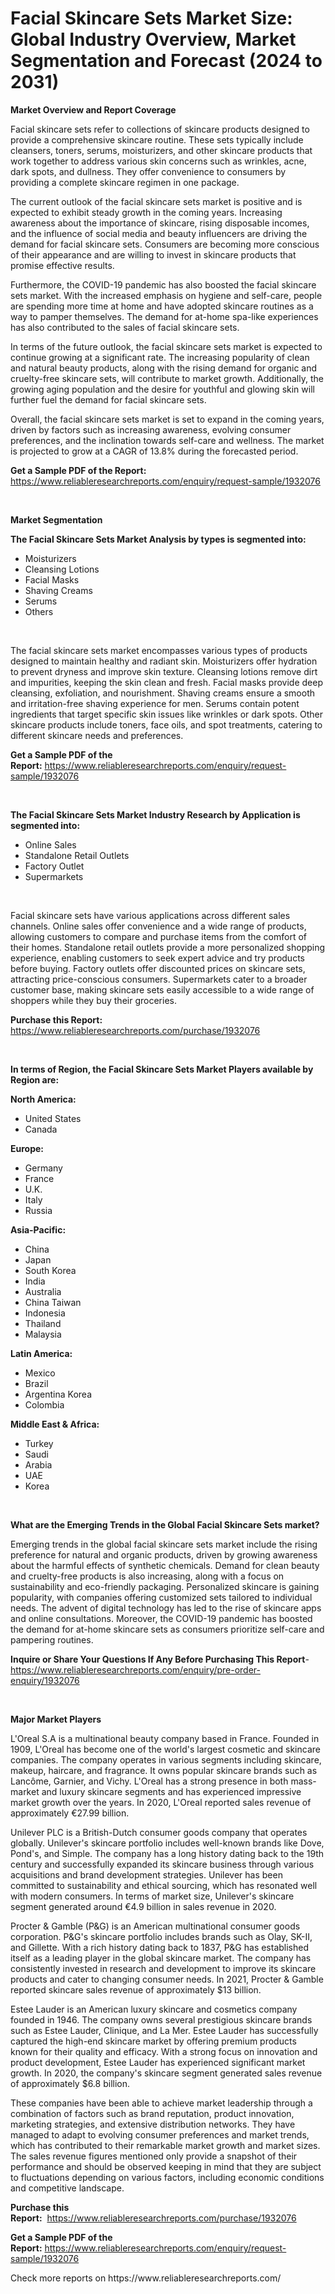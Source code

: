 <p><h1>Facial Skincare Sets Market Size: Global Industry Overview, Market Segmentation and Forecast (2024 to 2031)</h1></p><p><strong>Market Overview and Report Coverage</strong></p>
<p><p>Facial skincare sets refer to collections of skincare products designed to provide a comprehensive skincare routine. These sets typically include cleansers, toners, serums, moisturizers, and other skincare products that work together to address various skin concerns such as wrinkles, acne, dark spots, and dullness. They offer convenience to consumers by providing a complete skincare regimen in one package.</p><p>The current outlook of the facial skincare sets market is positive and is expected to exhibit steady growth in the coming years. Increasing awareness about the importance of skincare, rising disposable incomes, and the influence of social media and beauty influencers are driving the demand for facial skincare sets. Consumers are becoming more conscious of their appearance and are willing to invest in skincare products that promise effective results.</p><p>Furthermore, the COVID-19 pandemic has also boosted the facial skincare sets market. With the increased emphasis on hygiene and self-care, people are spending more time at home and have adopted skincare routines as a way to pamper themselves. The demand for at-home spa-like experiences has also contributed to the sales of facial skincare sets.</p><p>In terms of the future outlook, the facial skincare sets market is expected to continue growing at a significant rate. The increasing popularity of clean and natural beauty products, along with the rising demand for organic and cruelty-free skincare sets, will contribute to market growth. Additionally, the growing aging population and the desire for youthful and glowing skin will further fuel the demand for facial skincare sets.</p><p>Overall, the facial skincare sets market is set to expand in the coming years, driven by factors such as increasing awareness, evolving consumer preferences, and the inclination towards self-care and wellness. The market is projected to grow at a CAGR of 13.8% during the forecasted period.</p></p>
<p><strong>Get a Sample PDF of the Report:</strong> <a href="https://www.reliableresearchreports.com/enquiry/request-sample/1932076">https://www.reliableresearchreports.com/enquiry/request-sample/1932076</a></p>
<p>&nbsp;</p>
<p><strong>Market Segmentation</strong></p>
<p><strong>The Facial Skincare Sets Market Analysis by types is segmented into:</strong></p>
<p><ul><li>Moisturizers</li><li>Cleansing Lotions</li><li>Facial Masks</li><li>Shaving Creams</li><li>Serums</li><li>Others</li></ul></p>
<p>&nbsp;</p>
<p><p>The facial skincare sets market encompasses various types of products designed to maintain healthy and radiant skin. Moisturizers offer hydration to prevent dryness and improve skin texture. Cleansing lotions remove dirt and impurities, keeping the skin clean and fresh. Facial masks provide deep cleansing, exfoliation, and nourishment. Shaving creams ensure a smooth and irritation-free shaving experience for men. Serums contain potent ingredients that target specific skin issues like wrinkles or dark spots. Other skincare products include toners, face oils, and spot treatments, catering to different skincare needs and preferences.</p></p>
<p><strong>Get a Sample PDF of the Report:</strong>&nbsp;<a href="https://www.reliableresearchreports.com/enquiry/request-sample/1932076">https://www.reliableresearchreports.com/enquiry/request-sample/1932076</a></p>
<p>&nbsp;</p>
<p><strong>The Facial Skincare Sets Market Industry Research by Application is segmented into:</strong></p>
<p><ul><li>Online Sales</li><li>Standalone Retail Outlets</li><li>Factory Outlet</li><li>Supermarkets</li></ul></p>
<p>&nbsp;</p>
<p><p>Facial skincare sets have various applications across different sales channels. Online sales offer convenience and a wide range of products, allowing customers to compare and purchase items from the comfort of their homes. Standalone retail outlets provide a more personalized shopping experience, enabling customers to seek expert advice and try products before buying. Factory outlets offer discounted prices on skincare sets, attracting price-conscious consumers. Supermarkets cater to a broader customer base, making skincare sets easily accessible to a wide range of shoppers while they buy their groceries.</p></p>
<p><strong>Purchase this Report:</strong>&nbsp; <a href="https://www.reliableresearchreports.com/purchase/1932076">https://www.reliableresearchreports.com/purchase/1932076</a></p>
<p>&nbsp;</p>
<p><strong>In terms of Region, the Facial Skincare Sets Market Players available by Region are:</strong></p>
<p>
    <p> <strong> North America: </strong>
        <ul>
            <li>United States</li>
            <li>Canada</li>
        </ul>
        </p> 
    <p> <strong> Europe: </strong>
        <ul>
            <li>Germany</li>
            <li>France</li>
            <li>U.K.</li>
            <li>Italy</li>
            <li>Russia</li>
        </ul>
        </p> 
    <p> <strong> Asia-Pacific: </strong>
        <ul>
            <li>China</li>
            <li>Japan</li>
            <li>South Korea</li>
            <li>India</li>
            <li>Australia</li>
            <li>China Taiwan</li>
            <li>Indonesia</li>
            <li>Thailand</li>
            <li>Malaysia</li>
        </ul>
        </p> 
    <p> <strong> Latin America: </strong>
        <ul>
            <li>Mexico</li>
            <li>Brazil</li>
            <li>Argentina Korea</li>
            <li>Colombia</li>
        </ul>
        </p> 
    <p> <strong> Middle East & Africa: </strong>
        <ul>
            <li>Turkey</li>
            <li>Saudi</li>
            <li>Arabia</li>
            <li>UAE</li>
            <li>Korea</li>
        </ul>
    </p>
    </p>
<p>&nbsp;</p>
<p><strong>What are the Emerging Trends in the Global Facial Skincare Sets market?</strong></p>
<p><p>Emerging trends in the global facial skincare sets market include the rising preference for natural and organic products, driven by growing awareness about the harmful effects of synthetic chemicals. Demand for clean beauty and cruelty-free products is also increasing, along with a focus on sustainability and eco-friendly packaging. Personalized skincare is gaining popularity, with companies offering customized sets tailored to individual needs. The advent of digital technology has led to the rise of skincare apps and online consultations. Moreover, the COVID-19 pandemic has boosted the demand for at-home skincare sets as consumers prioritize self-care and pampering routines.</p></p>
<p><strong>Inquire or Share Your Questions If Any Before Purchasing This Report</strong>- <a href="https://www.reliableresearchreports.com/enquiry/pre-order-enquiry/1932076">https://www.reliableresearchreports.com/enquiry/pre-order-enquiry/1932076</a></p>
<p>&nbsp;</p>
<p><strong>Major Market Players</strong></p>
<p><p>L'Oreal S.A is a multinational beauty company based in France. Founded in 1909, L'Oreal has become one of the world's largest cosmetic and skincare companies. The company operates in various segments including skincare, makeup, haircare, and fragrance. It owns popular skincare brands such as Lancôme, Garnier, and Vichy. L'Oreal has a strong presence in both mass-market and luxury skincare segments and has experienced impressive market growth over the years. In 2020, L'Oreal reported sales revenue of approximately €27.99 billion.</p><p>Unilever PLC is a British-Dutch consumer goods company that operates globally. Unilever's skincare portfolio includes well-known brands like Dove, Pond's, and Simple. The company has a long history dating back to the 19th century and successfully expanded its skincare business through various acquisitions and brand development strategies. Unilever has been committed to sustainability and ethical sourcing, which has resonated well with modern consumers. In terms of market size, Unilever's skincare segment generated around €4.9 billion in sales revenue in 2020.</p><p>Procter & Gamble (P&G) is an American multinational consumer goods corporation. P&G's skincare portfolio includes brands such as Olay, SK-II, and Gillette. With a rich history dating back to 1837, P&G has established itself as a leading player in the global skincare market. The company has consistently invested in research and development to improve its skincare products and cater to changing consumer needs. In 2021, Procter & Gamble reported skincare sales revenue of approximately $13 billion.</p><p>Estee Lauder is an American luxury skincare and cosmetics company founded in 1946. The company owns several prestigious skincare brands such as Estee Lauder, Clinique, and La Mer. Estee Lauder has successfully captured the high-end skincare market by offering premium products known for their quality and efficacy. With a strong focus on innovation and product development, Estee Lauder has experienced significant market growth. In 2020, the company's skincare segment generated sales revenue of approximately $6.8 billion.</p><p>These companies have been able to achieve market leadership through a combination of factors such as brand reputation, product innovation, marketing strategies, and extensive distribution networks. They have managed to adapt to evolving consumer preferences and market trends, which has contributed to their remarkable market growth and market sizes. The sales revenue figures mentioned only provide a snapshot of their performance and should be observed keeping in mind that they are subject to fluctuations depending on various factors, including economic conditions and competitive landscape.</p></p>
<p><strong>Purchase this Report:</strong>&nbsp;&nbsp;<a href="https://www.reliableresearchreports.com/purchase/1932076">https://www.reliableresearchreports.com/purchase/1932076</a></p>
<p></p>
<p><strong>Get a Sample PDF of the Report:</strong>&nbsp;<a href="https://www.reliableresearchreports.com/enquiry/request-sample/1932076">https://www.reliableresearchreports.com/enquiry/request-sample/1932076</a></p>
<p>Check more reports on https://www.reliableresearchreports.com/</p>